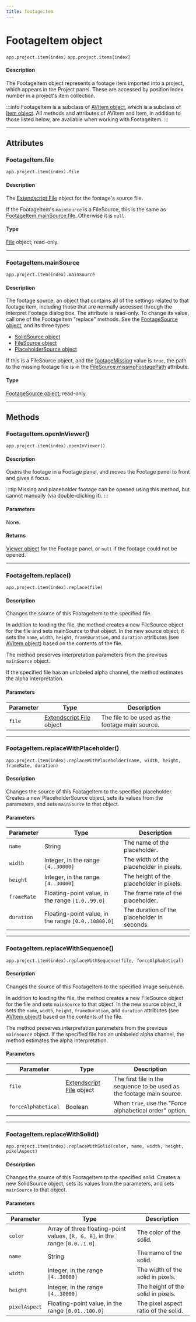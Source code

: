 ```yaml
---
title: footageitem
---
```

# FootageItem object

`app.project.item(index)`
`app.project.items[index]`

#### Description

The FootageItem object represents a footage item imported into a project, which appears in the Project panel. These are accessed by position index number in a project's item collection.

:::info
FootageItem is a subclass of [AVItem object](../avitem), which is a subclass of [Item object](../item). All methods and attributes of AVItem and Item, in addition to those listed below, are available when working with FootageItem.
:::


---

## Attributes

### FootageItem.file

`app.project.item(index).file`

#### Description

The [Extendscript File](https://extendscript.docsforadobe.dev/file-system-access/file-object.html) object for the footage's source file.

If the FootageItem's `mainSource` is a FileSource, this is the same as [FootageItem.mainSource.file](../../sources/filesource#filesourcefile). Otherwise it is `null`.

#### Type

[File](https://extendscript.docsforadobe.dev/file-system-access/file-object.html) object; read-only.

---

### FootageItem.mainSource

`app.project.item(index).mainSource`

#### Description

The footage source, an object that contains all of the settings related to that footage item, including those that are normally accessed through the Interpret Footage dialog box. The attribute is read-only. To change its value, call one of the FootageItem "replace" methods. See the [FootageSource object](../../sources/footagesource), and its three types:

- [SolidSource object](../../sources/solidsource)
- [FileSource object](../../sources/filesource)
- [PlaceholderSource object](../../sources/placeholdersource)

If this is a FileSource object, and the [footageMissing](../avitem#avitemfootagemissing) value is `true`, the path to the missing footage file is in the [FileSource.missingFootagePath](../../sources/filesource#filesourcemissingfootagepath) attribute.

#### Type

[FootageSource object](../../sources/footagesource); read-only.

---

## Methods

### FootageItem.openInViewer()

`app.project.item(index).openInViewer()`

#### Description

Opens the footage in a Footage panel, and moves the Footage panel to front and gives it focus.

:::tip
Missing and placeholder footage can be opened using this method, but cannot manually (via double-clicking it).
:::


#### Parameters

None.

#### Returns

[Viewer object](../../other/viewer) for the Footage panel, or `null` if the footage could not be opened.

---

### FootageItem.replace()

`app.project.item(index).replace(file)`

#### Description

Changes the source of this FootageItem to the specified file.

In addition to loading the file, the method creates a new FileSource object for the file and sets mainSource to that object. In the new source object, it sets the `name`, `width`, `height`, `frameDuration`, and `duration` attributes (see [AVItem object](../avitem)) based on the contents of the file.

The method preserves interpretation parameters from the previous `mainSource` object.

If the specified file has an unlabeled alpha channel, the method estimates the alpha interpretation.

#### Parameters

| Parameter |                                                 Type                                                  |                   Description                   |
| --------- | ----------------------------------------------------------------------------------------------------- | ----------------------------------------------- |
| `file`    | [Extendscript File](https://extendscript.docsforadobe.dev/file-system-access/file-object.html) object | The file to be used as the footage main source. |

---

### FootageItem.replaceWithPlaceholder()

`app.project.item(index).replaceWithPlaceholder(name, width, height, frameRate, duration)`

#### Description

Changes the source of this FootageItem to the specified placeholder. Creates a new PlaceholderSource object, sets its values from the parameters, and sets `mainSource` to that object.

#### Parameters

|  Parameter  |                        Type                         |                 Description                 |
| ----------- | --------------------------------------------------- | ------------------------------------------- |
| `name`      | String                                              | The name of the placeholder.                |
| `width`     | Integer, in the range `[4..30000]`                  | The width of the placeholder in pixels.     |
| `height`    | Integer, in the range `[4..30000]`                  | The height of the placeholder in pixels.    |
| `frameRate` | Floating-point value, in the range `[1.0..99.0]`    | The frame rate of the placeholder.          |
| `duration`  | Floating-point value, in the range `[0.0..10800.0]` | The duration of the placeholder in seconds. |

---

### FootageItem.replaceWithSequence()

`app.project.item(index).replaceWithSequence(file, forceAlphabetical)`

#### Description

Changes the source of this FootageItem to the specified image sequence.

In addition to loading the file, the method creates a new FileSource object for the file and sets `mainSource` to that object. In the new source object, it sets the `name`, `width`, `height`, `frameDuration`, and `duration` attributes (see [AVItem object](../avitem)) based on the contents of the file.

The method preserves interpretation parameters from the previous `mainSource` object. If the specified file has an unlabeled alpha channel, the method estimates the alpha interpretation.

#### Parameters

|      Parameter      |                                                 Type                                                  |                              Description                              |
| ------------------- | ----------------------------------------------------------------------------------------------------- | --------------------------------------------------------------------- |
| `file`              | [Extendscript File](https://extendscript.docsforadobe.dev/file-system-access/file-object.html) object | The first file in the sequence to be used as the footage main source. |
| `forceAlphabetical` | Boolean                                                                                               | When `true`, use the "Force alphabetical order" option.               |

---

### FootageItem.replaceWithSolid()

`app.project.item(index).replaceWithSolid(color, name, width, height, pixelAspect)`

#### Description

Changes the source of this FootageItem to the specified solid. Creates a new SolidSource object, sets its values from the parameters, and sets `mainSource` to that object.

#### Parameters

|   Parameter   |                                     Type                                      |             Description              |
| ------------- | ----------------------------------------------------------------------------- | ------------------------------------ |
| `color`       | Array of three floating-point values, `[R, G, B]`, in the range `[0.0..1.0]`. | The color of the solid.              |
| `name`        | String                                                                        | The name of the solid.               |
| `width`       | Integer, in the range `[4..30000]`                                            | The width of the solid in pixels.    |
| `height`      | Integer, in the range `[4..30000]`                                            | The height of the solid in pixels.   |
| `pixelAspect` | Floating-point value, in the range `[0.01..100.0]`                            | The pixel aspect ratio of the solid. |
